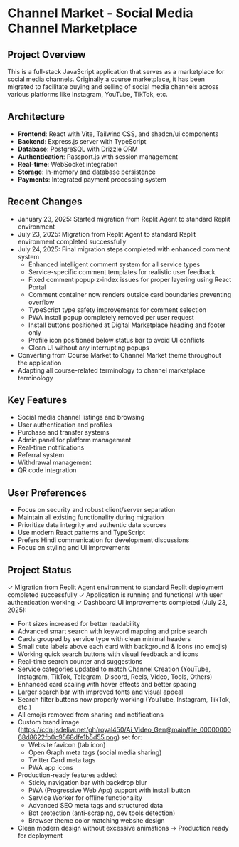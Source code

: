 # Channel Market - Social Media Channel Marketplace

## Project Overview
This is a full-stack JavaScript application that serves as a marketplace for social media channels. Originally a course marketplace, it has been migrated to facilitate buying and selling of social media channels across various platforms like Instagram, YouTube, TikTok, etc.

## Architecture
- **Frontend**: React with Vite, Tailwind CSS, and shadcn/ui components
- **Backend**: Express.js server with TypeScript
- **Database**: PostgreSQL with Drizzle ORM
- **Authentication**: Passport.js with session management
- **Real-time**: WebSocket integration
- **Storage**: In-memory and database persistence
- **Payments**: Integrated payment processing system

## Recent Changes
- January 23, 2025: Started migration from Replit Agent to standard Replit environment
- July 23, 2025: Migration from Replit Agent to standard Replit environment completed successfully
- July 24, 2025: Final migration steps completed with enhanced comment system
  - Enhanced intelligent comment system for all service types  
  - Service-specific comment templates for realistic user feedback
  - Fixed comment popup z-index issues for proper layering using React Portal
  - Comment container now renders outside card boundaries preventing overflow
  - TypeScript type safety improvements for comment selection
  - PWA install popup completely removed per user request  
  - Install buttons positioned at Digital Marketplace heading and footer only
  - Profile icon positioned below status bar to avoid UI conflicts
  - Clean UI without any interrupting popups
- Converting from Course Market to Channel Market theme throughout the application
- Adapting all course-related terminology to channel marketplace terminology

## Key Features
- Social media channel listings and browsing
- User authentication and profiles
- Purchase and transfer systems
- Admin panel for platform management
- Real-time notifications
- Referral system
- Withdrawal management
- QR code integration

## User Preferences
- Focus on security and robust client/server separation
- Maintain all existing functionality during migration
- Prioritize data integrity and authentic data sources
- Use modern React patterns and TypeScript
- Prefers Hindi communication for development discussions
- Focus on styling and UI improvements

## Project Status
✓ Migration from Replit Agent environment to standard Replit deployment completed successfully
✓ Application is running and functional with user authentication working
✓ Dashboard UI improvements completed (July 23, 2025):
  - Font sizes increased for better readability
  - Advanced smart search with keyword mapping and price search
  - Cards grouped by service type with clean minimal headers
  - Small cute labels above each card with background & icons (no emojis)
  - Working quick search buttons with visual feedback and icons
  - Real-time search counter and suggestions
  - Service categories updated to match Channel Creation (YouTube, Instagram, TikTok, Telegram, Discord, Reels, Video, Tools, Others)
  - Enhanced card scaling with hover effects and better spacing
  - Larger search bar with improved fonts and visual appeal
  - Search filter buttons now properly working (YouTube, Instagram, TikTok, etc.)
  - All emojis removed from sharing and notifications
  - Custom brand image (https://cdn.jsdelivr.net/gh/royal450/Ai_Video_Gen@main/file_0000000068d8622fb0c9568dfe1b5d55.png) set for:
    - Website favicon (tab icon)
    - Open Graph meta tags (social media sharing)
    - Twitter Card meta tags
    - PWA app icons
  - Production-ready features added:
    - Sticky navigation bar with backdrop blur
    - PWA (Progressive Web App) support with install button
    - Service Worker for offline functionality
    - Advanced SEO meta tags and structured data
    - Bot protection (anti-scraping, dev tools detection)
    - Browser theme color matching website design
  - Clean modern design without excessive animations
→ Production ready for deployment